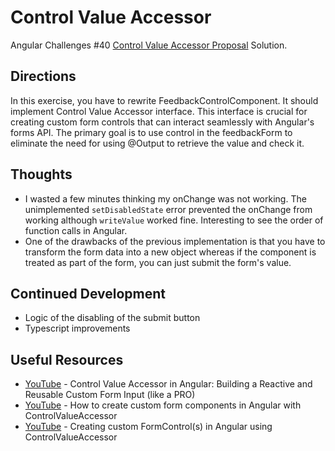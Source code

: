 # Control Value Accessor

Angular Challenges #40 [Control Value Accessor Proposal](https://github.com/tomalaforge/angular-challenges/pull/396/files#diff-f06f5561dac6cb70c16edacf2c7bbfb7079e50ddf00946f696ad2edf2afda1aa) Solution.  

## Directions

In this exercise, you have to rewrite FeedbackControlComponent. It should implement Control Value Accessor interface.
This interface is crucial for creating custom form controls that can interact seamlessly with Angular's forms API.
The primary goal is to use control in the feedbackForm to eliminate the need for using @Output to retrieve the value and check it.

## Thoughts 

- I wasted a few minutes thinking my onChange was not working. The unimplemented `setDisabledState` error prevented the onChange from working although `writeValue` worked fine.  Interesting to see the order of function calls in Angular.  
- One of the drawbacks of the previous implementation is that you have to transform the form data into a new object whereas if the component is treated as part of the form, you can just submit the form's value.  

## Continued Development

- Logic of the disabling of the submit button
- Typescript improvements

## Useful Resources

- [YouTube](https://www.youtube.com/watch?v=KLjZ5ROwCgg) - Control Value Accessor in Angular: Building a Reactive and Reusable Custom Form Input (like a PRO)
- [YouTube](https://www.youtube.com/watch?v=krw9R77eV44) - How to create custom form components in Angular with ControlValueAccessor
- [YouTube](https://www.youtube.com/watch?v=ItBRUovkyHI) - Creating custom FormControl(s) in Angular using ControlValueAccessor